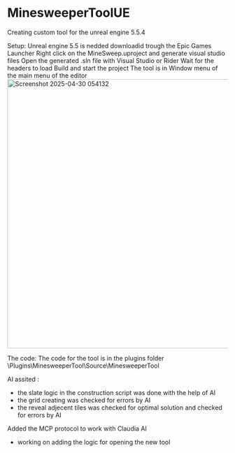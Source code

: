 # MinesweeperToolUE
Creating custom tool for the unreal engine 5.5.4

Setup: 
Unreal engine 5.5 is nedded downloadid trough the Epic Games Launcher
Right click on the MineSweep.uproject and generate visual studio files
Open the generated .sln file with Visual Studio or Rider
Wait for the headers to load 
Build and start the project 
The tool is in Window menu of the main menu of the editor 
<img width="616" alt="Screenshot 2025-04-30 054132" src="https://github.com/user-attachments/assets/5ae0dd99-ffb5-4232-9959-4b69cb6de8cf" />


The code: 
The code for the tool is in the plugins folder \Plugins\MinesweeperTool\Source\MinesweeperTool

AI assited : 

- the slate logic in the construction script was done with the help of AI
- the grid creating was checked for errors by AI
- the reveal adjecent tiles was checked for optimal solution and checked for errors by AI

Added the MCP protocol to work with Claudia AI 
- working on adding the logic for opening the new tool
